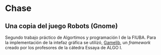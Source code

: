 # Chase
## Una copia del juego Robots (Gnome)

Segundo trabajo práctico de Algortimos y programación I de la FIUBA. 
Para la implementación de la intefaz gráfica se utilizó, [Gamelib](https://github.com/dessaya/python-gamelib), un *framework* creado por los profesores de la cátedra Essaya de ALGO I.
